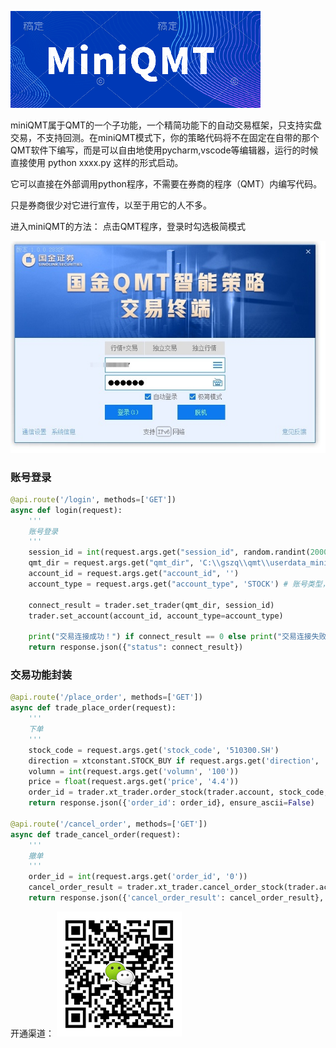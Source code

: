 ![](./src/icon.png)

miniQMT属于QMT的一个子功能，一个精简功能下的自动交易框架，只支持实盘交易，不支持回测。在miniQMT模式下，你的策略代码将不在固定在自带的那个QMT软件下编写，而是可以自由地使用pycharm,vscode等编辑器，运行的时候直接使用 python xxxx.py 这样的形式启动。

它可以直接在外部调用python程序，不需要在券商的程序（QMT）内编写代码。

只是券商很少对它进行宣传，以至于用它的人不多。

进入miniQMT的方法： 点击QMT程序，登录时勾选极简模式

![](./src/login.jpg)


### 账号登录
```python
@api.route('/login', methods=['GET'])
async def login(request):
    '''
    账号登录
    '''
    session_id = int(request.args.get("session_id", random.randint(20000, 60000)))
    qmt_dir = request.args.get("qmt_dir", 'C:\\gszq\\qmt\\userdata_mini')
    account_id = request.args.get("account_id", '')
    account_type = request.args.get("account_type", 'STOCK') # 账号类型，可选STOCK、CREDIT
 
    connect_result = trader.set_trader(qmt_dir, session_id)
    trader.set_account(account_id, account_type=account_type)
 
    print("交易连接成功！") if connect_result == 0 else print("交易连接失败！")
    return response.json({"status": connect_result})
```

### 交易功能封装
```python
@api.route('/place_order', methods=['GET'])
async def trade_place_order(request):
    '''
    下单
    '''
    stock_code = request.args.get('stock_code', '510300.SH')
    direction = xtconstant.STOCK_BUY if request.args.get('direction', 'buy') == 'buy' else xtconstant.STOCK_SELL
    volumn = int(request.args.get('volumn', '100'))
    price = float(request.args.get('price', '4.4'))
    order_id = trader.xt_trader.order_stock(trader.account, stock_code, direction, volumn, xtconstant.FIX_PRICE, price, 'strategy_name', 'remark')
    return response.json({'order_id': order_id}, ensure_ascii=False)
 
@api.route('/cancel_order', methods=['GET'])
async def trade_cancel_order(request):
    '''
    撤单
    '''
    order_id = int(request.args.get('order_id', '0'))
    cancel_order_result = trader.xt_trader.cancel_order_stock(trader.account, order_id)
    return response.json({'cancel_order_result': cancel_order_result}, ensure_ascii=False)
```

开通渠道：
![](./src/ufc200.png)

